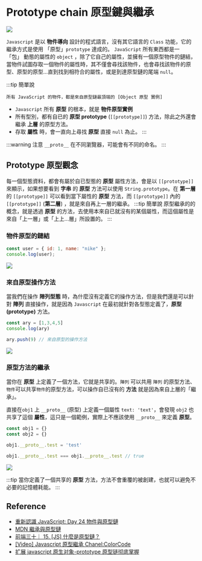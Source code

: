 # Prototype chain 原型鍵與繼承

![](/Javascript/img/prototype-chain.png)

`Javascript` 是以 **物件導向** 設計的程式語言，沒有其它語言的 `Class` 功能，它的繼承方式是使用 「原型」`prototype` 達成的。
`JavaScript` 所有東西都是一 「包」 動態的屬性的 `object` ，除了它自己的屬性，並擁有一個原型物件的鏈結，當物件試圖存取一個物件的屬性時，其不僅會尋找該物件，也會尋找該物件的原型、原型的原型...直到找到相符合的屬性，或是到達原型鏈的尾端 `null`。

:::tip 簡單說

```
所有 JavaScript 的物件，都是來自原型鏈最頂端的 [Object 原型 實例]
```

- `Javascript` 所有 **原型** 的根本，就是 **物件原型實例**
- 所有型別，都有自已的 **原型 prototype** (`[[prototype]]`) 方法，除此之外還會繼承 **上層** 的原型方法。
- 存取 **屬性** 時，會一直向上尋找 **原型** 直接 `null` 為止。
  :::

:::warning 注意
`__proto__` 在不同瀏覽器，可能會有不同的命名。
:::

## Prototype 原型觀念

每一個型態資料，都會有屬於自已型態的 **原型** 屬性方法，會是以 `[[prototype]]` 來顯示，如果想要看到 **字串** 的 **原型** 方法可以使用 `String.prototype`。在 **第一層** 的 `[[prototype]]` 可以看到當下屬性的 **原型** 方法，而 `[[prototype]]` 內的 `[[prototype]]` (**第二層**) ，就是來自再上一層的繼承。
:::tip 簡單說
原型繼承的的概念，就是透過 **原型** 的方法，去使用本來自已就沒有的某個屬性，而這個屬性是來自「上一層」或「上上...層」所設置的。
:::

### 物件原型的鏈結

```js
const user = { id: 1, name: "nike" };
console.log(user);
```

![](/Javascript/img/object-prototype.png)

### 來自原型操作方法
當我們在操作 **陣列型態** 時，為什麼沒有定義它的操作方法，但是我們還是可以針對 **陣列** 直接操作，就是因為 `Javascript` 在最初就針對各型態定義了，**原型 (prototype)** 方法。
```js
const ary = [1,3,4,5]
console.log(ary)

ary.push(9) // 來自原型的操作方法
```

![](/Javascript/img/ary-prototype.png)

### 原型方法的繼承
當你在 **原型** 上定義了一個方法，它就是共享的。`陣列` 可以共用 `陣列` 的原型方法、`物件`可以共享`物件`的原型方法，可以操作自已沒有的 **方法** 就是因為來自上層的「繼承」。 

直接在`obj1` 上 `__proto__` (原型) 上定義一個屬性 `text: 'text'`，會發現 `obj2` 也共享了這個 **屬性**，這只是一個範例，實際上不應該使用 `__proto__` 來定義 **原型**。

```js
const obj1 = {}
const obj2 = {}

obj1.__proto__.test = 'test'

obj1.__proto__.test === obj1.__proto__.test // true
```

![](/Javascript/img/obj__proto__.png)

:::tip
當你定義了一個共享的 **原型** 方法，方法不會重覆的被創建，也就可以避免不必要的記憶體耗能。
:::


## Reference

- [重新認識 JavaScript: Day 24 物件與原型鏈](https://ithelp.ithome.com.tw/articles/10194154)
- [MDN 繼承與原型鏈](https://developer.mozilla.org/zh-TW/docs/Web/JavaScript/Inheritance_and_the_prototype_chain)
- [前端三十｜ 15. [JS] 什麼是原型鏈？](https://medium.com/schaoss-blog/%E5%89%8D%E7%AB%AF%E4%B8%89%E5%8D%81-15-js-%E4%BB%80%E9%BA%BC%E6%98%AF%E5%8E%9F%E5%9E%8B%E9%8F%88-15543787efb)
- [[Video] Javascript 原型繼承 Chanel:ColorCode](https://www.youtube.com/watch?v=1UTqFAjYx1k&t=712s)
- [扩展 javascript 原生对象-prototype 原型链彻底掌握](https://www.cnblogs.com/kidsitcn/p/5141806.html)
